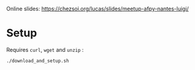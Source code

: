 Online slides: https://chezsoi.org/lucas/slides/meetup-afpy-nantes-luigi/

# Setup

Requires `curl`, `wget` and `unzip` :

    ./download_and_setup.sh
